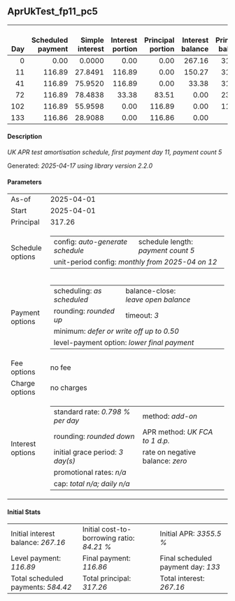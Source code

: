 <h2>AprUkTest_fp11_pc5</h2>
<table>
    <thead style="vertical-align: bottom;">
        <th style="text-align: right;">Day</th>
        <th style="text-align: right;">Scheduled payment</th>
        <th style="text-align: right;">Simple interest</th>
        <th style="text-align: right;">Interest portion</th>
        <th style="text-align: right;">Principal portion</th>
        <th style="text-align: right;">Interest balance</th>
        <th style="text-align: right;">Principal balance</th>
        <th style="text-align: right;">Total simple interest</th>
        <th style="text-align: right;">Total interest</th>
        <th style="text-align: right;">Total principal</th>
    </thead>
    <tr style="text-align: right;">
        <td class="ci00">0</td>
        <td class="ci01" style="white-space: nowrap;">0.00</td>
        <td class="ci02">0.0000</td>
        <td class="ci03">0.00</td>
        <td class="ci04">0.00</td>
        <td class="ci05">267.16</td>
        <td class="ci06">317.26</td>
        <td class="ci07">0.0000</td>
        <td class="ci08">0.00</td>
        <td class="ci09">0.00</td>
    </tr>
    <tr style="text-align: right;">
        <td class="ci00">11</td>
        <td class="ci01" style="white-space: nowrap;">116.89</td>
        <td class="ci02">27.8491</td>
        <td class="ci03">116.89</td>
        <td class="ci04">0.00</td>
        <td class="ci05">150.27</td>
        <td class="ci06">317.26</td>
        <td class="ci07">27.8491</td>
        <td class="ci08">116.89</td>
        <td class="ci09">0.00</td>
    </tr>
    <tr style="text-align: right;">
        <td class="ci00">41</td>
        <td class="ci01" style="white-space: nowrap;">116.89</td>
        <td class="ci02">75.9520</td>
        <td class="ci03">116.89</td>
        <td class="ci04">0.00</td>
        <td class="ci05">33.38</td>
        <td class="ci06">317.26</td>
        <td class="ci07">103.8011</td>
        <td class="ci08">233.78</td>
        <td class="ci09">0.00</td>
    </tr>
    <tr style="text-align: right;">
        <td class="ci00">72</td>
        <td class="ci01" style="white-space: nowrap;">116.89</td>
        <td class="ci02">78.4838</td>
        <td class="ci03">33.38</td>
        <td class="ci04">83.51</td>
        <td class="ci05">0.00</td>
        <td class="ci06">233.75</td>
        <td class="ci07">182.2849</td>
        <td class="ci08">267.16</td>
        <td class="ci09">83.51</td>
    </tr>
    <tr style="text-align: right;">
        <td class="ci00">102</td>
        <td class="ci01" style="white-space: nowrap;">116.89</td>
        <td class="ci02">55.9598</td>
        <td class="ci03">0.00</td>
        <td class="ci04">116.89</td>
        <td class="ci05">0.00</td>
        <td class="ci06">116.86</td>
        <td class="ci07">238.2447</td>
        <td class="ci08">267.16</td>
        <td class="ci09">200.40</td>
    </tr>
    <tr style="text-align: right;">
        <td class="ci00">133</td>
        <td class="ci01" style="white-space: nowrap;">116.86</td>
        <td class="ci02">28.9088</td>
        <td class="ci03">0.00</td>
        <td class="ci04">116.86</td>
        <td class="ci05">0.00</td>
        <td class="ci06">0.00</td>
        <td class="ci07">267.1535</td>
        <td class="ci08">267.16</td>
        <td class="ci09">317.26</td>
    </tr>
</table>
<h4>Description</h4>
<p><i>UK APR test amortisation schedule, first payment day 11, payment count 5</i></p>
<p>Generated: <i>2025-04-17 using library version 2.2.0</i></p>
<h4>Parameters</h4>
<table>
    <tr>
        <td>As-of</td>
        <td>2025-04-01</td>
    </tr>
    <tr>
        <td>Start</td>
        <td>2025-04-01</td>
    </tr>
    <tr>
        <td>Principal</td>
        <td>317.26</td>
    </tr>
    <tr>
        <td>Schedule options</td>
        <td>
            <table>
                <tr>
                    <td>config: <i>auto-generate schedule</i></td>
                    <td>schedule length: <i><i>payment count</i> 5</i></td>
                </tr>
                <tr>
                    <td colspan="2" style="white-space: nowrap;">unit-period config: <i>monthly from 2025-04 on 12</i></td>
                </tr>
            </table>
        </td>
    </tr>
    <tr>
        <td>Payment options</td>
        <td>
            <table>
                <tr>
                    <td>scheduling: <i>as scheduled</i></td>
                    <td>balance-close: <i>leave&nbsp;open&nbsp;balance</i></td>
                </tr>
                <tr>
                    <td>rounding: <i>rounded up</i></td>
                    <td>timeout: <i>3</i></td>
                </tr>
                <tr>
                    <td colspan='2'>minimum: <i>defer&nbsp;or&nbsp;write&nbsp;off&nbsp;up&nbsp;to&nbsp;0.50</i></td>
                </tr>
                <tr>
                    <td colspan='2'>level-payment option: <i>lower&nbsp;final&nbsp;payment</i></td>
                </tr>
            </table>
        </td>
    </tr>
    <tr>
        <td>Fee options</td>
        <td>no fee
        </td>
    </tr>
    <tr>
        <td>Charge options</td>
        <td>no charges
        </td>
    </tr>
    <tr>
        <td>Interest options</td>
        <td>
            <table>
                <tr>
                    <td>standard rate: <i>0.798 % per day</i></td>
                    <td>method: <i>add-on</i></td>
                </tr>
                <tr>
                    <td>rounding: <i>rounded down</i></td>
                    <td>APR method: <i>UK FCA to 1 d.p.</i></td>
                </tr>
                <tr>
                    <td>initial grace period: <i>3 day(s)</i></td>
                    <td>rate on negative balance: <i>zero</i></td>
                </tr>
                <tr>
                    <td colspan="2">promotional rates: <i><i>n/a</i></i></td>
                </tr>
                <tr>
                    <td colspan="2">cap: <i>total <i>n/a</i>; daily <i>n/a</i></td>
                </tr>
            </table>
        </td>
    </tr>
</table>
<h4>Initial Stats</h4>
<table>
    <tr>
        <td>Initial interest balance: <i>267.16</i></td>
        <td>Initial cost-to-borrowing ratio: <i>84.21 %</i></td>
        <td>Initial APR: <i>3355.5 %</i></td>
    </tr>
    <tr>
        <td>Level payment: <i>116.89</i></td>
        <td>Final payment: <i>116.86</i></td>
        <td>Final scheduled payment day: <i>133</i></td>
    </tr>
    <tr>
        <td>Total scheduled payments: <i>584.42</i></td>
        <td>Total principal: <i>317.26</i></td>
        <td>Total interest: <i>267.16</i></td>
    </tr>
</table>
